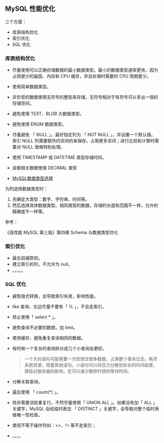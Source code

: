 ## MySQL 性能优化

三个方面：

- 库表结构优化
- 索引优化
- SQL 优化



### 库表结构优化

- 尽量使用可以正确存储数据的最小数据类型。最小的数据类型通常更快，因为占用更少的磁盘、内存和 CPU 	缓存，并且处理时需要的 CPU 周期更少。
- 使用简单数据类型。

- 非负型的数据使用无符号的整型来存储。无符号相对于有符号可以多出一倍的存储空间。
- 避免使用 TEXT、BLOB 大数据类型。
- 避免使用 ENUM 数据类型。
- 尽量避免 「 NULL 」。最好指定列为 「 NOT NULL 」，并设置一个默认值。索引 NULL 列需要额外的空间的来保存，占用更多空间；进行比较和计算时需要对 NULL 值做特别处理。
- 使用 TIMESTAMP 或 DATETIME 类型存储时间。
- 金额相关数据使用 DECIMAL 类型
- [MySQL数据类型选择](https://www.awaimai.com/1146.html)



为列选择数据类型时：

1. 先确定大类型：数字、字符串、时间等。
2. 然后选择具体数据类型。相同类型的数据，存储的长度和范围不一样，允许的精确度不一样等。



参考：

《高性能 MySQL 第三版》第四章 Schema 与数据类型优化



### 索引优化

- 最左前缀原则。
- 建立索引的列，不允许为 null。
- 。。。。。



### SQL 优化

- 避免隐式转换，会导致索引失效，影响性能。

- like 查询，左边尽量不要有「 % 」，不会走索引。

- 禁止使用「 select * 」。

- 避免查询不必要的数据，加 limit。

- 使用缓存，避免重复查询相同的数据。

- 有时候一个复杂的查询拆分成几个小查询会更好。

  > 一个大的语句可能需要一次性锁住很多数据，占满整个事务日志，耗尽系统资源，阻塞其他语句。小语句可以将压力分散到较长的时间段里，降低对服务器的影响，还可以减少删除时锁的等待时间。

- 分解关联查询。

- 最后使用 「 count(*) 」。

- 除非需要消除重复行，不然尽量使用「 UNION ALL 」。如果没有加「 ALL 」关键字，MySQL 会给临时表加 「 DISTINCT 」关键字，会导致对整个临时表做唯一性检查。

- 使用不等于操作符如：<>、!= 等不走索引；

- 。。。。



